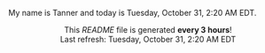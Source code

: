 My name is Tanner and today is Tuesday, October 31, 2:20 AM EDT.

<p align="center">This <i>README</i> file is generated <b>every 3 hours</b>!</br>Last refresh: Tuesday, October 31, 2:20 AM EDT<br /></p>
